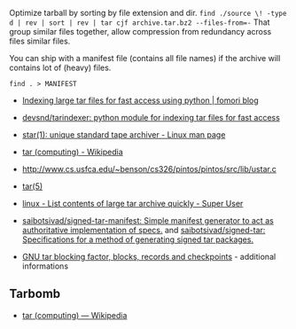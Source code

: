 Optimize tarball by sorting by file extension and dir. `find ./source \! -type d | rev | sort | rev | tar cjf archive.tar.bz2 --files-from=-`
That group similar files together, allow compression from redundancy across files similar files.

You can ship with a manifest file (contains all file names) if the archive will contains lot of (heavy) files.

	find . > MANIFEST

- [Indexing large tar files for fast access using python | fomori blog](http://fomori.org/blog/?p=391)
- [devsnd/tarindexer: python module for indexing tar files for fast access](https://github.com/devsnd/tarindexer)
- [star(1): unique standard tape archiver - Linux man page](http://linux.die.net/man/1/star)

- [tar (computing) - Wikipedia](https://en.wikipedia.org/wiki/Tar_%28computing%29)
- http://www.cs.usfca.edu/~benson/cs326/pintos/pintos/src/lib/ustar.c
- [tar(5)](https://manpages.ubuntu.com/manpages/precise/en/man5/tar.5.html)

- [linux - List contents of large tar archive quickly - Super User](http://superuser.com/questions/712095/list-contents-of-large-tar-archive-quickly/712133#712133)

- [saibotsivad/signed-tar-manifest: Simple manifest generator to act as authoritative implementation of specs.](https://github.com/saibotsivad/signed-tar-manifest) and [saibotsivad/signed-tar: Specifications for a method of generating signed tar packages.](https://github.com/saibotsivad/signed-tar)

- [GNU tar blocking factor, blocks, records and checkpoints](https://finch.am/projects/tar/) - additional informations

## Tarbomb

- [tar (computing) — Wikipedia](https://en.wikipedia.org/wiki/Tar_%28computing%29#Tarbomb)
